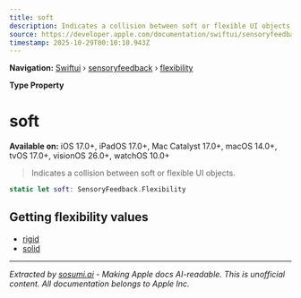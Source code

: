 ```yaml
---
title: soft
description: Indicates a collision between soft or flexible UI objects.
source: https://developer.apple.com/documentation/swiftui/sensoryfeedback/flexibility/soft
timestamp: 2025-10-29T00:10:10.943Z
---
```


**Navigation:** [Swiftui](/documentation/swiftui) › [sensoryfeedback](/documentation/swiftui/sensoryfeedback) › [flexibility](/documentation/swiftui/sensoryfeedback/flexibility)

**Type Property**

# soft

**Available on:** iOS 17.0+, iPadOS 17.0+, Mac Catalyst 17.0+, macOS 14.0+, tvOS 17.0+, visionOS 26.0+, watchOS 10.0+

> Indicates a collision between soft or flexible UI objects.

```swift
static let soft: SensoryFeedback.Flexibility
```

## Getting flexibility values

- [rigid](/documentation/swiftui/sensoryfeedback/flexibility/rigid)
- [solid](/documentation/swiftui/sensoryfeedback/flexibility/solid)

---

*Extracted by [sosumi.ai](https://sosumi.ai) - Making Apple docs AI-readable.*
*This is unofficial content. All documentation belongs to Apple Inc.*

